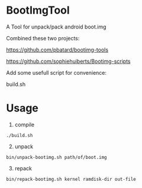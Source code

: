 # BootImgTool
A Tool for unpack/pack android boot.img

Combined these two projects:

https://github.com/pbatard/bootimg-tools

https://github.com/sophiehuiberts/Bootimg-scripts

Add some usefull script for convenience:

build.sh

# Usage

1. compile
```
./build.sh
```

2. unpack
```
bin/unpack-bootimg.sh path/of/boot.img
```

3. repack
```
bin/repack-bootimg.sh kernel ramdisk-dir out-file
```
